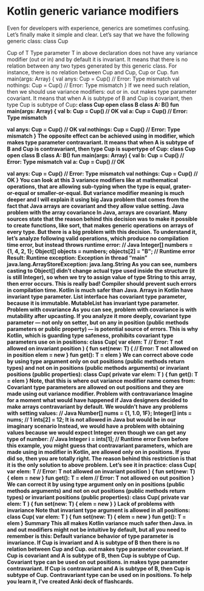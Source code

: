 # Kotlin generic variance modifiers

Even for developers with experience, generics are sometimes confusing. Let’s finally make it simple and clear.
Let’s say that we have the following generic class:
class Cup<T>

Cup of T
Type parameter T in above declaration does not have any variance modifier (out or in) and by default it is invariant. It means that there is no relation between any two types generated by this generic class. For instance, there is no relation between Cup<Int> and Cup<Number>, Cup<Any> or Cup<Nothing>.
fun main(args: Array<String>) {
val anys: Cup<Any> = Cup<Int>() // Error: Type mismatch
val nothings: Cup<Nothing> = Cup<Int>() // Error: Type mismatch
}
If we need such relation, then we should use variance modifiers: out or in. out makes type parameter covariant. It means that when A is subtype of B and Cup is covariant, then type Cup<A> is subtype of Cup<B>:
class Cup<out T>
open class B
class A: B()
fun main(args: Array<String>) {
val b: Cup<B> = Cup<A>() // OK
val a: Cup<A> = Cup<B>() // Error: Type mismatch

val anys: Cup<Any> = Cup<Int>() // OK
val nothings: Cup<Nothing> = Cup<Int>() // Error: Type mismatch
}
The opposite effect can be achieved using in modifier, which makes type parameter contravariant. It means that when A is subtype of B and Cup is contravariant, then type Cup<A> is supertype of Cup<B>:
class Cup<in T>
open class B
class A: B()
fun main(args: Array<String>) {
val b: Cup<B> = Cup<A>() // Error: Type mismatch
val a: Cup<A> = Cup<B>() // OK

val anys: Cup<Any> = Cup<Int>() // Error: Type mismatch
val nothings: Cup<Nothing> = Cup<Int>() // OK
}
You can look at this 3 variance modifiers like at mathematical operations, that are allowing sub-typing when the type is equal, grater-or-equal or smaller-or-equal. But variance modifier meaning is much deeper and I will explain it using big Java problem that comes from the fact that Java arrays are covariant and they allow value setting.
Java problem with the array covariance
In Java, arrays are covariant. Many sources state that the reason behind this decision was to make it possible to create functions, like sort, that makes generic operations on arrays of every type. But there is a big problem with this decision. To understand it, let’s analyze following valid operations, which produce no compilation time error, but instead throws runtime error:
// Java
Integer[] numbers = {1, 4, 2, 1};
Object[] objects = numbers;
objects[2] = "B"; // Runtime error
Result: Runtime exception: Exception in thread “main” java.lang.ArrayStoreException: java.lang.String
As you can see, numbers casting to Object[] didn’t change actual type used inside the structure (it is still Integer), so when we try to assign value of type String to this array, then error occurs. This is really bad! Compiler should prevent such errors in compilation time.
Kotlin is much safer than Java. Arrays in Kotlin have invariant type parameter. List interface has covariant type parameter, because it is immutable. MutableList has invariant type parameter.
Problem with covariance
As you can see, problem with covariance is with mutability after upcasting. If you analyze it more deeply, covariant type parameter — not only on setter, but on any in position (public methods parameters or public property) — is potential source of errors. This is why Kotlin, which is guarding type safeness, prohibits covariant type parameters use on in positions:
class Cup<out T>(
var elem: T // Error: T not allowed on invariant position
) {
fun set(new: T) { // Error: T not allowed on in position
elem = new
}
fun get(): T = elem
}
We can correct above code by using type argument only on out positions (public methods return types) and not on in positions (public methods arguments) or invariant positions (public properties):
class Cup<out T>(
private var elem: T
) {
fun get(): T = elem
}
Note, that this is where out variance modifier name comes from: Covariant type parameters are allowed on out positions and they are made using out variance modifier.
Problem with contravariance
Imagine for a moment what would have happened if Java designers decided to make arrays contravariant by default. We wouldn’t have any problems with setting values:
// Java
Number[] nums = {1, 1.0, 1F};
Integer[] ints = nums; // 1
ints[2] = 12;
It is not allowed in Java but would be in our imaginary scenario
Instead, we would have a problem with obtaining values because we would expect Integer even though we can get any type of number:
// Java
Integer i = ints[1]; // Runtime error
Even before this example, you might guess that contravariant parameters, which are made using in modifier in Kotlin, are allowed only on in positions. If you did so, then you are totally right. The reason behind this restriction is that it is the only solution to above problem. Let’s see it in practice:
class Cup<in T>(
var elem: T // Error: T not allowed on invariant position
) {
fun set(new: T) {
elem = new
}
fun get(): T = elem // Error: T not allowed on out position
}
We can correct it by using type argument only on in positions (public methods arguments) and not on out positions (public methods return types) or invariant positions (public properties):
class Cup<in T>(
private var elem: T
) {
fun set(new: T) {
elem = new
}
}
Lack of problems with invariance
Note that invariant type argument is allowed in all positions:
class Cup<T>(
var elem: T
) {
fun set(new: T) {
elem = new
}
fun get(): T = elem
}
Summary
This all makes Kotlin variance much safer then Java. in and out modifiers might not be intuitive by default, but all you need to remember is this:
Default variance behavior of type parameter is invariance. If Cup is invariant and A is subtype of B then there is no relation between Cup<A> and Cup<B>.
out makes type parameter covariant. If Cup is covariant and A is subtype of B, then Cup<A> is subtype of Cup<B>. Covariant type can be used on out positions.
in makes type parameter contravariant. If Cup is contravariant and A is subtype of B, then Cup<B> is subtype of Cup<A>. Contravariant type can be used on in positions.
To help you learn it, I’ve created Anki deck of flashcards.